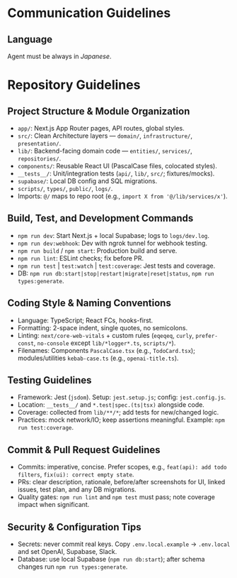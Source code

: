 # Communication Guidelines

## Language
Agent must be always in *Japanese*.

# Repository Guidelines

## Project Structure & Module Organization
- `app/`: Next.js App Router pages, API routes, global styles.
- `src/`: Clean Architecture layers — `domain/`, `infrastructure/`, `presentation/`.
- `lib/`: Backend-facing domain code — `entities/`, `services/`, `repositories/`.
- `components/`: Reusable React UI (PascalCase files, colocated styles).
- `__tests__/`: Unit/integration tests (`api/`, `lib/`, `src/`; fixtures/mocks).
- `supabase/`: Local DB config and SQL migrations.
- `scripts/`, `types/`, `public/`, `logs/`.
- Imports: `@/` maps to repo root (e.g., `import X from '@/lib/services/x'`).

## Build, Test, and Development Commands
- `npm run dev`: Start Next.js + local Supabase; logs to `logs/dev.log`.
- `npm run dev:webhook`: Dev with ngrok tunnel for webhook testing.
- `npm run build` / `npm start`: Production build and serve.
- `npm run lint`: ESLint checks; fix before PR.
- `npm run test` | `test:watch` | `test:coverage`: Jest tests and coverage.
- DB: `npm run db:start|stop|restart|migrate|reset|status`, `npm run types:generate`.

## Coding Style & Naming Conventions
- Language: TypeScript; React FCs, hooks-first.
- Formatting: 2-space indent, single quotes, no semicolons.
- Linting: `next/core-web-vitals` + custom rules (`eqeqeq`, `curly`, `prefer-const`, `no-console` except `lib/*logger*.ts`, `scripts/*`).
- Filenames: Components `PascalCase.tsx` (e.g., `TodoCard.tsx`); modules/utilities `kebab-case.ts` (e.g., `openai-title.ts`).

## Testing Guidelines
- Framework: Jest (`jsdom`). Setup: `jest.setup.js`; config: `jest.config.js`.
- Location: `__tests__/` and `*.test|spec.(ts|tsx)` alongside code.
- Coverage: collected from `lib/**/*`; add tests for new/changed logic.
- Practices: mock network/IO; keep assertions meaningful. Example: `npm run test:coverage`.

## Commit & Pull Request Guidelines
- Commits: imperative, concise. Prefer scopes, e.g., `feat(api): add todo filters`, `fix(ui): correct empty state`.
- PRs: clear description, rationale, before/after screenshots for UI, linked issues, test plan, and any DB migrations.
- Quality gates: `npm run lint` and `npm test` must pass; note coverage impact when significant.

## Security & Configuration Tips
- Secrets: never commit real keys. Copy `.env.local.example` → `.env.local` and set OpenAI, Supabase, Slack.
- Database: use local Supabase (`npm run db:start`); after schema changes run `npm run types:generate`.

